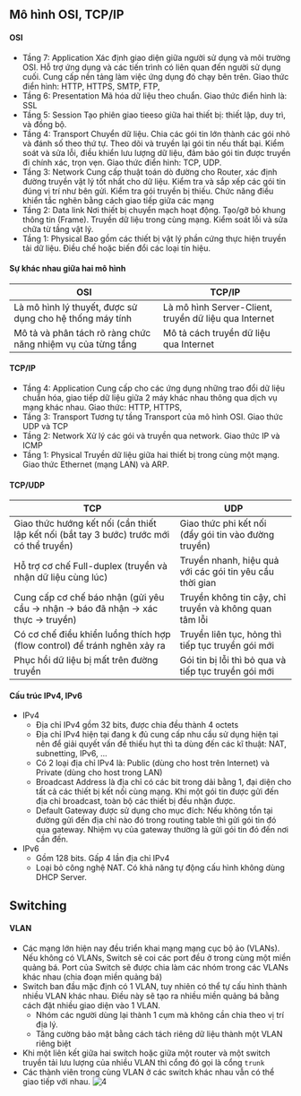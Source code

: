 ## Mô hình OSI, TCP/IP
#### OSI
- Tầng 7: Application Xác định giao diện giữa người sử dụng và môi trường OSI. Hỗ trợ ứng dụng và các tiến trình có liên quan đến người sử dụng cuối. Cung cấp nền tảng làm việc ứng dụng đó chạy bên trên. Giao thức điển hình: HTTP, HTTPS, SMTP, FTP, 
- Tầng 6: Presentation Mã hóa dữ liệu theo chuẩn. Giao thức điển hình là: SSL
- Tầng 5: Session Tạo phiên giao tieeso giữa hai thiết bị: thiết lập, duy trì, và đồng bộ. 
- Tầng 4: Transport Chuyển dữ liệu. Chia các gói tin lớn thành các gói nhỏ và đánh số theo thứ tự. Theo dõi và truyền lại gói tin nếu thất bại. Kiểm soát và sửa lỗi, điều khiển lưu lượng dữ liệu, đảm bảo gói tin được truyền đi chính xác, trọn vẹn. Giao thức điển hình: TCP, UDP.
- Tầng 3: Network Cung cấp thuật toán dò đường cho Router, xác định đường truyền vật lý tốt nhất cho dữ liệu. Kiểm tra và sắp xếp các gói tin đúng vị trí như bên gửi. Kiểm tra gói truyền bị thiếu. Chức năng điều khiển tắc nghẽn bằng cách giao tiếp giữa các mạng 
- Tầng 2: Data link Nơi thiết bị chuyển mạch hoạt động. Tạo/gỡ bỏ khung thông tin (Frame). Truyền dữ liệu trong cùng mạng. Kiểm soát lỗi và sửa chữa từ tầng vật lý. 
- Tầng 1: Physical Bao gồm các thiết bị vật lý phần cứng thực hiện truyền tải dữ liệu. Điều chế hoặc biến đổi các loại tín hiệu.
#### Sự khác nhau giữa hai mô hình
|OSI|TCP/IP|
|---------|--------|
|Là mô hình lý thuyết, được sử dụng cho hệ thống máy tính|Là mô hình Server-Client, truyền dữ liệu qua Internet|
|Mô tả và phân tách rõ ràng chức năng nhiệm vụ của từng tầng|Mô tả cách truyền dữ liệu qua Internet|
#### TCP/IP
- Tầng 4: Application Cung cấp cho các ứng dụng những trao đổi dữ liệu chuẩn hóa, giao tiếp dữ liệu giữa 2 máy khác nhau thông qua dịch vụ mạng khác nhau. Giao thức: HTTP, HTTPS, 
- Tầng 3: Transport Tương tự tầng Transport của mô hình OSI. Giao thức UDP và TCP
- Tầng 2: Network Xử lý các gói và truyền qua network. Giao thức IP và ICMP 
- Tầng 1: Physical Truyền dữ liệu giữa hai thiết bị trong cùng một mạng. Giao thức Ethernet (mạng LAN) và ARP. 
#### TCP/UDP
|TCP|UDP|
|------|-----|
|Giao thức hướng kết nối (cần thiết lập kết nối (bắt tay 3 bước) trước mới có thể truyền)|Giao thức phi kết nối (đẩy gói tin vào đường truyền)|
|Hỗ trợ cơ chế Full-duplex (truyền và nhận dữ liệu cùng lúc)|Truyền nhanh, hiệu quả với các gói tin yêu cầu thời gian|
|Cung cấp cơ chế báo nhận (gửi yêu cầu → nhận → báo đã nhận → xác thực → truyền)|Truyền không tin cậy, chỉ truyền và không quan tâm lỗi|
|Có cơ chế điều khiển luồng thích hợp (flow control) để tránh nghẽn xảy ra|Truyền liên tục, hỏng thì tiếp tục truyền gói mới|
|Phục hồi dữ liệu bị mất trên đường truyền|Gói tin bị lỗi thì bỏ qua và tiếp tục truyền gói mới|
#### Cấu trúc IPv4, IPv6
- IPv4
  - Địa chỉ IPv4 gồm 32 bits, được chia đều thành 4 octets
  - Địa chỉ IPv4 hiện tại đang k đủ cung cấp nhu cầu sử dụng hiện tại nên để giải quyết vấn đề thiếu hụt thì ta dùng đến các kĩ thuật: NAT, subnetting, IPv6, ...
  - Có 2 loại địa chỉ IPv4 là: Public (dùng cho host trên Internet) và Private (dùng cho host trong LAN) 
  - Broadcast Address là địa chỉ có các bit trong dải bằng 1, đại diện cho tất cả các thiết bị kết nối cùng mạng. Khi một gói tin được gửi đến địa chỉ broadcast, toàn bộ các thiết bị đều nhận được.
  - Default Gateway được sử dụng cho mục đích: Nếu không tồn tại đường gửi đến địa chỉ nào đó trong routing table thì gửi gói tin đó qua gateway. Nhiệm vụ của gateway thường là gửi gói tin đó đến nơi cần đến. 
- IPv6
  - Gồm 128 bits. Gấp 4 lần địa chỉ IPv4
  - Loại bỏ công nghệ NAT. Có khả năng tự động cấu hình không dùng DHCP Server. 
## Switching 
#### VLAN
- Các mạng lớn hiện nay đều triển khai mạng mạng cục bộ ảo (VLANs). Nếu không có VLANs, Switch sẽ coi các port đều ở trong cùng một miền quảng bá. Port của Switch sẽ được chia làm các nhóm trong các VLANs khác nhau (chia đoạn miền quảng bá)
- Switch ban đầu mặc định có 1 VLAN, tuy nhiên có thể tự cấu hình thành nhiều VLAN khác nhau. Điều này sẽ tạo ra nhiều miền quảng bá bằng cách đặt nhiều giao diện vào 1 VLAN.
  - Nhóm các người dùng lại thành 1 cụm mà không cần chia theo vị trí địa lý.
  - Tăng cường bảo mật bằng cách tách riêng dữ liệu thành một VLAN riêng biệt
- Khi một liên kết giữa hai switch hoặc giữa một router và một switch truyền tải lưu lượng của nhiều VLAN thì cổng đó gọi là cổng `trunk`
- Các thành viên trong cùng VLAN ở các switch khác nhau vẫn có thể giao tiếp với nhau. 
![4](/../Network-CCNA/image/2021-04-01_16-41-45.png)
